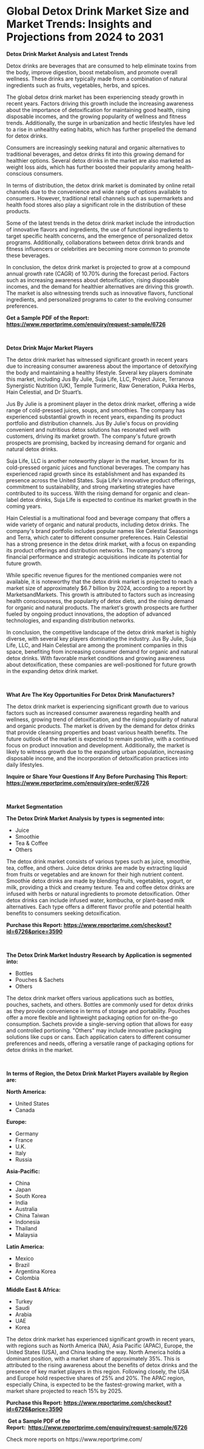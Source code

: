 <p><h1>Global Detox Drink Market Size and Market Trends: Insights and Projections from 2024 to 2031</h1></p><p><strong>Detox Drink Market Analysis and Latest Trends</strong></p>
<p><p>Detox drinks are beverages that are consumed to help eliminate toxins from the body, improve digestion, boost metabolism, and promote overall wellness. These drinks are typically made from a combination of natural ingredients such as fruits, vegetables, herbs, and spices.</p><p>The global detox drink market has been experiencing steady growth in recent years. Factors driving this growth include the increasing awareness about the importance of detoxification for maintaining good health, rising disposable incomes, and the growing popularity of wellness and fitness trends. Additionally, the surge in urbanization and hectic lifestyles have led to a rise in unhealthy eating habits, which has further propelled the demand for detox drinks.</p><p>Consumers are increasingly seeking natural and organic alternatives to traditional beverages, and detox drinks fit into this growing demand for healthier options. Several detox drinks in the market are also marketed as weight loss aids, which has further boosted their popularity among health-conscious consumers.</p><p>In terms of distribution, the detox drink market is dominated by online retail channels due to the convenience and wide range of options available to consumers. However, traditional retail channels such as supermarkets and health food stores also play a significant role in the distribution of these products.</p><p>Some of the latest trends in the detox drink market include the introduction of innovative flavors and ingredients, the use of functional ingredients to target specific health concerns, and the emergence of personalized detox programs. Additionally, collaborations between detox drink brands and fitness influencers or celebrities are becoming more common to promote these beverages.</p><p>In conclusion, the detox drink market is projected to grow at a compound annual growth rate (CAGR) of 10.70% during the forecast period. Factors such as increasing awareness about detoxification, rising disposable incomes, and the demand for healthier alternatives are driving this growth. The market is also witnessing trends such as innovative flavors, functional ingredients, and personalized programs to cater to the evolving consumer preferences.</p></p>
<p><strong>Get a Sample PDF of the Report:&nbsp; <a href="https://www.reportprime.com/enquiry/request-sample/6726">https://www.reportprime.com/enquiry/request-sample/6726</a></strong></p>
<p>&nbsp;</p>
<p><strong>Detox Drink Major Market Players</strong></p>
<p><p>The detox drink market has witnessed significant growth in recent years due to increasing consumer awareness about the importance of detoxifying the body and maintaining a healthy lifestyle. Several key players dominate this market, including Jus By Julie, Suja Life, LLC, Project Juice, Terranova Synergistic Nutrition (UK), Temple Turmeric, Raw Generation, Pukka Herbs, Hain Celestial, and Dr Stuart’s.</p><p>Jus By Julie is a prominent player in the detox drink market, offering a wide range of cold-pressed juices, soups, and smoothies. The company has experienced substantial growth in recent years, expanding its product portfolio and distribution channels. Jus By Julie's focus on providing convenient and nutritious detox solutions has resonated well with customers, driving its market growth. The company's future growth prospects are promising, backed by increasing demand for organic and natural detox drinks.</p><p>Suja Life, LLC is another noteworthy player in the market, known for its cold-pressed organic juices and functional beverages. The company has experienced rapid growth since its establishment and has expanded its presence across the United States. Suja Life's innovative product offerings, commitment to sustainability, and strong marketing strategies have contributed to its success. With the rising demand for organic and clean-label detox drinks, Suja Life is expected to continue its market growth in the coming years.</p><p>Hain Celestial is a multinational food and beverage company that offers a wide variety of organic and natural products, including detox drinks. The company's brand portfolio includes popular names like Celestial Seasonings and Terra, which cater to different consumer preferences. Hain Celestial has a strong presence in the detox drink market, with a focus on expanding its product offerings and distribution networks. The company's strong financial performance and strategic acquisitions indicate its potential for future growth.</p><p>While specific revenue figures for the mentioned companies were not available, it is noteworthy that the detox drink market is projected to reach a market size of approximately $6.7 billion by 2024, according to a report by MarketsandMarkets. This growth is attributed to factors such as increasing health consciousness, the popularity of detox diets, and the rising demand for organic and natural products. The market's growth prospects are further fueled by ongoing product innovations, the adoption of advanced technologies, and expanding distribution networks.</p><p>In conclusion, the competitive landscape of the detox drink market is highly diverse, with several key players dominating the industry. Jus By Julie, Suja Life, LLC, and Hain Celestial are among the prominent companies in this space, benefiting from increasing consumer demand for organic and natural detox drinks. With favorable market conditions and growing awareness about detoxification, these companies are well-positioned for future growth in the expanding detox drink market.</p></p>
<p>&nbsp;</p>
<p><strong>What Are The Key Opportunities For Detox Drink Manufacturers?</strong></p>
<p><p>The detox drink market is experiencing significant growth due to various factors such as increased consumer awareness regarding health and wellness, growing trend of detoxification, and the rising popularity of natural and organic products. The market is driven by the demand for detox drinks that provide cleansing properties and boast various health benefits. The future outlook of the market is expected to remain positive, with a continued focus on product innovation and development. Additionally, the market is likely to witness growth due to the expanding urban population, increasing disposable income, and the incorporation of detoxification practices into daily lifestyles.</p></p>
<p><strong>Inquire or Share Your Questions If Any Before Purchasing This Report: <a href="https://www.reportprime.com/enquiry/pre-order/6726">https://www.reportprime.com/enquiry/pre-order/6726</a></strong></p>
<p>&nbsp;</p>
<p><strong>Market Segmentation</strong></p>
<p><strong>The Detox Drink Market Analysis by types is segmented into:</strong></p>
<p><ul><li>Juice</li><li>Smoothie</li><li>Tea & Coffee</li><li>Others</li></ul></p>
<p><p>The detox drink market consists of various types such as juice, smoothie, tea, coffee, and others. Juice detox drinks are made by extracting liquid from fruits or vegetables and are known for their high nutrient content. Smoothie detox drinks are made by blending fruits, vegetables, yogurt, or milk, providing a thick and creamy texture. Tea and coffee detox drinks are infused with herbs or natural ingredients to promote detoxification. Other detox drinks can include infused water, kombucha, or plant-based milk alternatives. Each type offers a different flavor profile and potential health benefits to consumers seeking detoxification.</p></p>
<p><strong>Purchase this Report:&nbsp;<a href="https://www.reportprime.com/checkout?id=6726&price=3590">https://www.reportprime.com/checkout?id=6726&price=3590</a></strong></p>
<p>&nbsp;</p>
<p><strong>The Detox Drink Market Industry Research by Application is segmented into:</strong></p>
<p><ul><li>Bottles</li><li>Pouches & Sachets</li><li>Others</li></ul></p>
<p><p>The detox drink market offers various applications such as bottles, pouches, sachets, and others. Bottles are commonly used for detox drinks as they provide convenience in terms of storage and portability. Pouches offer a more flexible and lightweight packaging option for on-the-go consumption. Sachets provide a single-serving option that allows for easy and controlled portioning. "Others" may include innovative packaging solutions like cups or cans. Each application caters to different consumer preferences and needs, offering a versatile range of packaging options for detox drinks in the market.</p></p>
<p>&nbsp;</p>
<p><strong>In terms of Region, the Detox Drink Market Players available by Region are:</strong></p>
<p>
    <p> <strong> North America: </strong>
        <ul>
            <li>United States</li>
            <li>Canada</li>
        </ul>
        </p> 
    <p> <strong> Europe: </strong>
        <ul>
            <li>Germany</li>
            <li>France</li>
            <li>U.K.</li>
            <li>Italy</li>
            <li>Russia</li>
        </ul>
        </p> 
    <p> <strong> Asia-Pacific: </strong>
        <ul>
            <li>China</li>
            <li>Japan</li>
            <li>South Korea</li>
            <li>India</li>
            <li>Australia</li>
            <li>China Taiwan</li>
            <li>Indonesia</li>
            <li>Thailand</li>
            <li>Malaysia</li>
        </ul>
        </p> 
    <p> <strong> Latin America: </strong>
        <ul>
            <li>Mexico</li>
            <li>Brazil</li>
            <li>Argentina Korea</li>
            <li>Colombia</li>
        </ul>
        </p> 
    <p> <strong> Middle East & Africa: </strong>
        <ul>
            <li>Turkey</li>
            <li>Saudi</li>
            <li>Arabia</li>
            <li>UAE</li>
            <li>Korea</li>
        </ul>
    </p>
    </p>
<p><p>The detox drink market has experienced significant growth in recent years, with regions such as North America (NA), Asia Pacific (APAC), Europe, the United States (USA), and China leading the way. North America holds a dominant position, with a market share of approximately 35%. This is attributed to the rising awareness about the benefits of detox drinks and the presence of key market players in this region. Following closely, the USA and Europe hold respective shares of 25% and 20%. The APAC region, especially China, is expected to be the fastest-growing market, with a market share projected to reach 15% by 2025.</p></p>
<p><strong>Purchase this Report: <a href="https://www.reportprime.com/checkout?id=6726&price=3590">https://www.reportprime.com/checkout?id=6726&price=3590</a></strong></p>
<p>&nbsp;<strong>Get a Sample PDF of the Report:&nbsp;&nbsp;<a href="https://www.reportprime.com/enquiry/request-sample/6726">https://www.reportprime.com/enquiry/request-sample/6726</a></strong></p>
<p><strong></strong></p>
<p>Check more reports on https://www.reportprime.com/</p>